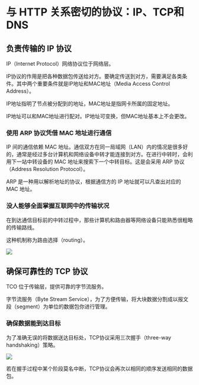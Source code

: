 # 与 HTTP 关系密切的协议：IP、TCP和DNS

## 负责传输的 IP 协议

IP（Internet Protocol）网络协议位于网络层。

IP协议的作用是把各种数据包传送给对方。要确定传送到对方，需要满足各类条件。其中两个重要条件就是IP地址和MAC地址（Media Access Control Address）。

IP地址指明了节点被分配到的地址，MAC地址是指网卡所属的固定地址。

IP地址可以和MAC地址进行配对。IP地址可变换，但MAC地址基本上不会更改。

### 使用 ARP 协议凭借 MAC 地址进行通信

IP 间的通信依赖 MAC 地址。通信双方在同一局域网（LAN）内的情况是很多好的，通常是经过多台计算机和网络设备中转才能连接到对方。在进行中转时，会利用下一站中转设备的 MAC 地址来搜索下一个中转目标。这是会采用 ARP 协议（Address Resolution Protocol）。

ARP 是一种用以解析地址的协议，根据通信方的 IP 地址就可以凡查出对应的 MAC 地址。

### 没人能够全面掌握互联网中的传输状况

在到达通信目标前的中转过程中，那些计算机和路由器等网络设备只能熟悉很粗略的传输路线。

这种机制称为路由选择（routing）。

![](http://ww3.sinaimg.cn/large/7011d6cfjw1f01liwt6zkj20jm0hqac8.jpg)

## 确保可靠性的 TCP 协议

TCO 位于传输层，提供可靠的字节流服务。

字节流服务（Byte Stream Service），为了方便传输，将大块数据分割成以报文段（segment）为单位的数据包你进行管理。

### 确保数据能到达目标

为了准确无误的将数据送达目标处，TCP协议采用三次握手（three-way handshaking）策略。

![](http://ww3.sinaimg.cn/large/7011d6cfjw1f01lthkis7j20jp0aujsm.jpg)

若在握手过程中某个阶段莫名中断，TCP协议会再次以相同的顺序发送相同的数据包。
